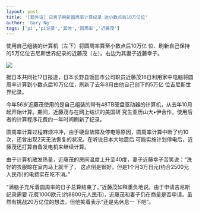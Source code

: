 ```yaml
---
layout: post
title: '[题外话] 日男子刷新圆周率计算纪录 达小数点后10万亿位'
author: 'Gary Ng'
tags: ['pi','pi记录','其他','圆周率','近藤茂']
---
```


  
使用自己组装的计算机（左下）将圆周率算至小数点后10万亿
位、刷新自己保持的5万亿位吉尼斯世界纪录的近藤茂（左）。右边为其妻子近藤幸子。
  
[![](http://1.bp.blogspot.com/-cOQwXrCOl0s/Tp1BIy3VG-I/AAAAAAAAAKM/PNsCZ26ctEI/s400/482_111017190203_1.jpg)](http://1.bp.blogspot.com/-cOQwXrCOl0s/Tp1BIy3VG-I/AAAAAAAAAKM/PNsCZ26ctEI/s1600/482_111017190203_1.jpg)
  

据日本共同社17日报道，日本长野县饭田市公司职员近藤茂16日利用家中电脑将圆周率计算到小数点后10万亿位，刷新了去年8月由他自己创下的5万亿
位吉尼斯世界纪录。  

今年56岁近藤茂使用的是自己组装的带有48TB硬盘驱动器的计算机，从去年10月起开始计算。期间，近藤茂与在网上结识的美国研
究生亚历山大•伊合作，使用后者的计算程序花费约一年时间刷新了纪录。  

圆周率计算过程麻烦冲冲，由于硬盘故障及停电等原因，圆周率计算中断了约10次，还曾出现2天无法恢复的状况。在听说日本大地震后
可能实施计划停电后，近藤茂还打算自备发电机来继续计算。  

由于计算机散发热量，近藤茂的房间温度上升至40度，妻子近藤幸子苦笑说：“洗好的衣服晾在室内马上就干了，
这点倒是很好，但是1个月3万日元(约合2500元人民币)的电费实在吃不消。”  

“满脑子充斥着圆周率的日子总算结束了。”近藤茂如释重负地说。由于申请吉尼斯纪录需要
花费1000欧元(约8800元人民币)，近藤茂和妻子仍在商量是否申请。虽然有挑战20万亿位的想法，但他笑着表示“还是先休息一
下吧”。
